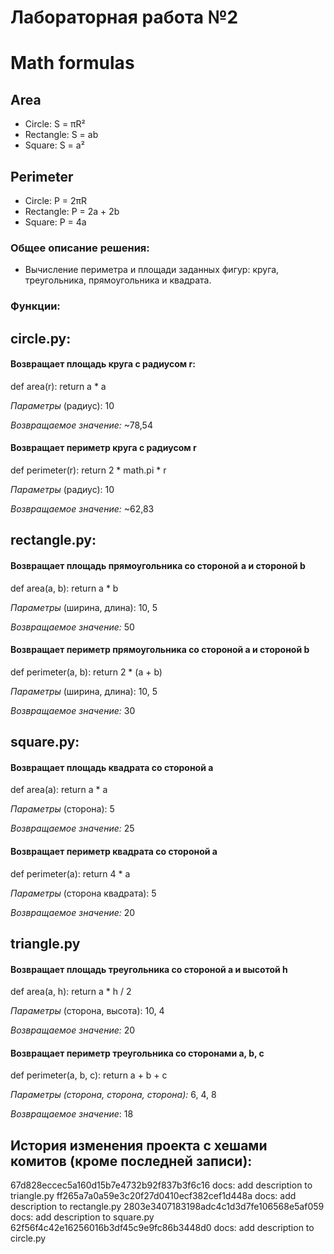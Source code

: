 # Лабораторная работа №2 #

# Math formulas
## Area
- Circle: S = πR²
- Rectangle: S = ab
- Square: S = a²

## Perimeter
- Circle: P = 2πR
- Rectangle: P = 2a + 2b
- Square: P = 4a

### Общее описание решения:
- Вычисление периметра и площади заданных фигур: круга, треугольника, прямоугольника и квадрата. 

### Функции: 

## circle.py:

#### Возвращает площадь круга с радиусом r:

def area(r):
    return a * a

_Параметры_ (радиус): 10

_Возвращаемое значение:_ ~78,54

#### Возвращает периметр круга с радиусом r

def perimeter(r):
    return 2 * math.pi * r

_Параметры_ (радиус): 10

_Возвращаемое значение:_ ~62,83

## rectangle.py:

#### Возвращает площадь прямоугольника со стороной a и стороной b

def area(a, b):
    return a * b

_Параметры_ (ширина, длина): 10, 5

_Возвращаемое значение:_ 50

#### Возвращает периметр прямоугольника со стороной a и стороной b

def perimeter(a, b):
    return 2 * (a + b)

_Параметры_ (ширина, длина): 10, 5

_Возвращаемое значение:_ 30

## square.py:

#### Возвращает площадь квадрата со стороной a

def area(a):
    return a * a

_Параметры_ (сторона): 5

_Возвращаемое значение:_ 25

#### Возвращает периметр квадрата со стороной a

def perimeter(a):
    return 4 * a

_Параметры_ (сторона квадрата): 5

_Возвращаемое значение:_ 20

## triangle.py

#### Возвращает площадь треугольника со стороной a и высотой h

def area(a, h):
    return a * h / 2

_Параметры_ (сторона, высота): 10, 4

_Возвращаемое значение:_ 20

#### Возвращает периметр треугольника со сторонами a, b, c

def perimeter(a, b, c):
    return a + b + c

_Параметры (сторона, сторона, сторона):_ 6, 4, 8

_Возвращаемое значение_: 18

## История изменения проекта с хешами комитов (кроме последней записи):
67d828eccec5a160d15b7e4732b92f837b3f6c16 docs: add description to triangle.py
ff265a7a0a59e3c20f27d0410ecf382cef1d448a docs: add description to rectangle.py
2803e3407183198adc4c1d3d7fe106568e5af059 docs: add description to square.py
62f56f4c42e16256016b3df45c9e9fc86b3448d0 docs: add description to circle.py